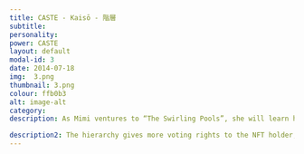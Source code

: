 ```yaml
---
title: CASTE - Kaisō - 階層
subtitle: 
personality: 
power: CASTE
layout: default
modal-id: 3
date: 2014-07-18
img:  3.png
thumbnail: 3.png
colour: ffb0b3
alt: image-alt
category: 
description: As Mimi ventures to “The Swirling Pools”, she will learn her CASTE. This is her position of seniority in her CLAN. The village elders will carry the most respect and have the most influence (or voting rights) in their CLAN. However, a mutiny from tribal warriors, an embargo from diplomats or a curse from witches will easily overturn this control.

description2: The hierarchy gives more voting rights to the NFT holder, granting them more influence within the Mystic Mimi Collection. The final stage of Mimi’s journey to “The Swirling Pools” will reveal the true value of each NFT, rewarding holders greatly. 
---
```

